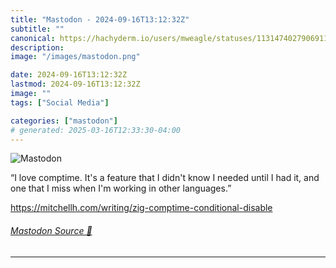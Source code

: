 ```yaml
---
title: "Mastodon - 2024-09-16T13:12:32Z"
subtitle: ""
canonical: https://hachyderm.io/users/mweagle/statuses/113147402790691142
description:
image: "/images/mastodon.png"

date: 2024-09-16T13:12:32Z
lastmod: 2024-09-16T13:12:32Z
image: ""
tags: ["Social Media"]

categories: ["mastodon"]
# generated: 2025-03-16T12:33:30-04:00
---
```

![Mastodon](/images/mastodon.png)

<p>“I love comptime. It&#39;s a feature that I didn&#39;t know I needed until I had it, and one that I miss when I&#39;m working in other languages.”</p><p><a href="https://mitchellh.com/writing/zig-comptime-conditional-disable" target="_blank" rel="nofollow noopener noreferrer" translate="no"><span class="invisible">https://</span><span class="ellipsis">mitchellh.com/writing/zig-comp</span><span class="invisible">time-conditional-disable</span></a></p>


###### [Mastodon Source 🐘](https://hachyderm.io/@mweagle/113147402790691142)

___
